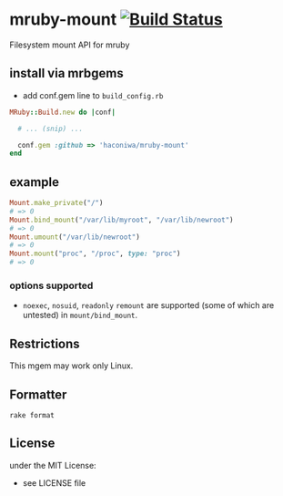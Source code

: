 # mruby-mount [![Build Status](https://travis-ci.org/haconiwa/mruby-mount.svg?branch=master)](https://travis-ci.org/haconiwa/mruby-mount)

Filesystem mount API for mruby

## install via mrbgems

- add conf.gem line to `build_config.rb`

```ruby
MRuby::Build.new do |conf|

  # ... (snip) ...

  conf.gem :github => 'haconiwa/mruby-mount'
end
```

## example

```ruby
Mount.make_private("/")
# => 0
Mount.bind_mount("/var/lib/myroot", "/var/lib/newroot")
# => 0
Mount.umount("/var/lib/newroot")
# => 0
Mount.mount("proc", "/proc", type: "proc")
# => 0
```

### options supported

* `noexec`, `nosuid`, `readonly` `remount` are supported (some of which are untested) in `mount/bind_mount`.

## Restrictions

This mgem may work only Linux.

## Formatter

```
rake format
```

## License

under the MIT License:
- see LICENSE file
